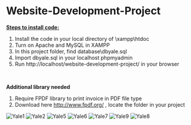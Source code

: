 # Website-Development-Project

<b><u>Steps to install code:</u></b>
  
1. Install the code in your local directory of \xampp\htdoc
2. Turn on Apache and MySQL in XAMPP
3. In this project folder, find database\dbyale.sql 
4. Import dbyale.sql in your localhost phpmyadmin
6. Run http://localhost/website-development-project/ in your browser

<br>

<b>Additional library needed</b>
1. Require FPDF library to print invoice in PDF file type
2. Download here http://www.fpdf.org/ , locate the folder in your project


![Yale1](https://user-images.githubusercontent.com/93658180/207926864-fc093e93-0b6a-4b8a-8b21-8b2f9e0c6104.jpg)
![Yale2](https://user-images.githubusercontent.com/93658180/207927048-05dc21dd-3dc0-4dda-acbe-ef4b2892c890.jpg)
![Yale5](https://user-images.githubusercontent.com/93658180/207927128-724b12e9-1acc-40d9-9bc4-1cc45d0639d2.jpg)
![Yale6](https://user-images.githubusercontent.com/93658180/207927159-8b08c679-d663-47d6-9591-8cf7b1940bb9.jpg)
![Yale7](https://user-images.githubusercontent.com/93658180/207927228-6b7c83db-e4d3-4c8a-b3e4-36dcc969476e.jpg)
![Yale9](https://user-images.githubusercontent.com/93658180/207927240-ffa38bdc-0d4f-431c-bb99-f388a4d89ce5.jpg)
![Yale8](https://user-images.githubusercontent.com/93658180/207927246-2b2ed0bd-d04d-4c5f-ae2f-ab36cac669cb.jpg)
